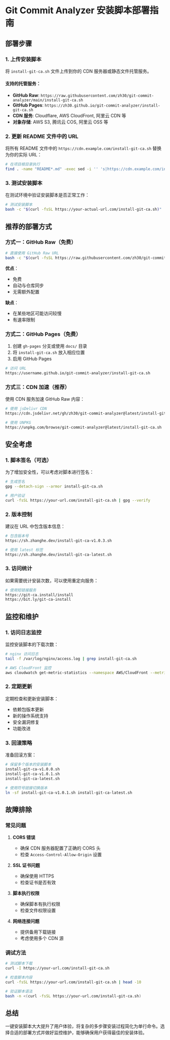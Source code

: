 # Git Commit Analyzer 安装脚本部署指南

## 部署步骤

### 1. 上传安装脚本

将 `install-git-ca.sh` 文件上传到你的 CDN 服务器或静态文件托管服务。

#### 支持的托管服务：
- **GitHub Raw**: `https://raw.githubusercontent.com/zh30/git-commit-analyzer/main/install-git-ca.sh`
- **GitHub Pages**: `https://zh30.github.io/git-commit-analyzer/install-git-ca.sh`
- **CDN 服务**: Cloudflare, AWS CloudFront, 阿里云 CDN 等
- **对象存储**: AWS S3, 腾讯云 COS, 阿里云 OSS 等

### 2. 更新 README 文件中的 URL

将所有 README 文件中的 `https://cdn.example.com/install-git-ca.sh` 替换为你的实际 URL：

```bash
# 在项目根目录执行
find . -name "README*.md" -exec sed -i '' 's|https://cdn.example.com/install-git-ca.sh|https://sh.zhanghe.dev/install-git-ca.sh|g' {} \;
```

### 3. 测试安装脚本

在测试环境中验证安装脚本是否正常工作：

```bash
# 测试安装脚本
bash -c "$(curl -fsSL https://your-actual-url.com/install-git-ca.sh)"
```

## 推荐的部署方式

### 方式一：GitHub Raw（免费）

```bash
# 直接使用 GitHub Raw URL
bash -c "$(curl -fsSL https://raw.githubusercontent.com/zh30/git-commit-analyzer/main/install-git-ca.sh)"
```

**优点**：
- 免费
- 自动与仓库同步
- 无需额外配置

**缺点**：
- 在某些地区可能访问较慢
- 有速率限制

### 方式二：GitHub Pages（免费）

1. 创建 `gh-pages` 分支或使用 `docs/` 目录
2. 将 `install-git-ca.sh` 放入相应位置
3. 启用 GitHub Pages

```bash
# 访问 URL
https://username.github.io/git-commit-analyzer/install-git-ca.sh
```

### 方式三：CDN 加速（推荐）

使用 CDN 服务加速 GitHub Raw 内容：

```bash
# 使用 jsDelivr CDN
https://cdn.jsdelivr.net/gh/zh30/git-commit-analyzer@latest/install-git-ca.sh

# 使用 UNPKG
https://unpkg.com/browse/git-commit-analyzer@latest/install-git-ca.sh
```

## 安全考虑

### 1. 脚本签名（可选）

为了增加安全性，可以考虑对脚本进行签名：

```bash
# 生成签名
gpg --detach-sign --armor install-git-ca.sh

# 用户验证
curl -fsSL https://your-url.com/install-git-ca.sh | gpg --verify
```

### 2. 版本控制

建议在 URL 中包含版本信息：

```bash
# 包含版本号
https://sh.zhanghe.dev/install-git-ca-v1.0.3.sh

# 使用 latest 标签
https://sh.zhanghe.dev/install-git-ca-latest.sh
```

### 3. 访问统计

如果需要统计安装次数，可以使用重定向服务：

```bash
# 使用短链接服务
https://git-ca.install/install
https://bit.ly/git-ca-install
```

## 监控和维护

### 1. 访问日志监控

监控安装脚本的下载次数：

```bash
# nginx 访问日志
tail -f /var/log/nginx/access.log | grep install-git-ca.sh

# AWS CloudFront 监控
aws cloudwatch get-metric-statistics --namespace AWS/CloudFront --metric-name Requests --dimensions Name=DistributionId,Value=YOUR_DISTRIBUTION_ID --start-time 2024-01-01T00:00:00Z --end-time 2024-01-02T00:00:00Z --period 86400 --statistics Sum
```

### 2. 定期更新

定期检查和更新安装脚本：

- 依赖包版本更新
- 新的操作系统支持
- 安全漏洞修复
- 功能改进

### 3. 回滚策略

准备回滚方案：

```bash
# 保留多个版本的安装脚本
install-git-ca-v1.0.0.sh
install-git-ca-v1.0.1.sh
install-git-ca-latest.sh

# 使用符号链接切换版本
ln -sf install-git-ca-v1.0.1.sh install-git-ca-latest.sh
```

## 故障排除

### 常见问题

1. **CORS 错误**
   - 确保 CDN 服务器配置了正确的 CORS 头
   - 检查 `Access-Control-Allow-Origin` 设置

2. **SSL 证书问题**
   - 确保使用 HTTPS
   - 检查证书是否有效

3. **脚本执行权限**
   - 确保脚本有执行权限
   - 检查文件权限设置

4. **网络连接问题**
   - 提供备用下载链接
   - 考虑使用多个 CDN 源

### 调试方法

```bash
# 测试脚本下载
curl -I https://your-url.com/install-git-ca.sh

# 检查脚本内容
curl -fsSL https://your-url.com/install-git-ca.sh | head -10

# 验证脚本语法
bash -n <(curl -fsSL https://your-url.com/install-git-ca.sh)
```

## 总结

一键安装脚本大大提升了用户体验，将复杂的多步骤安装过程简化为单行命令。选择合适的部署方式并做好监控维护，能够确保用户获得最佳的安装体验。